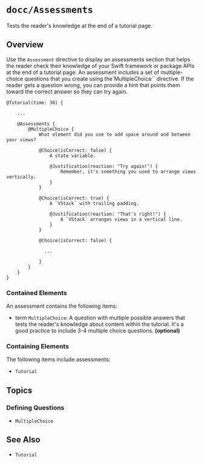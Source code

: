 # ``docc/Assessments``

Tests the reader's knowledge at the end of a tutorial page.

## Overview

Use the `Assessment` directive to display an assessments section that helps the reader check their knowledge of your Swift framework or package APIs at the end of a tutorial page. An assessment includes a set of multiple-choice questions that you create using the`MultipleChoice`` directive. If the reader gets a question wrong, you can provide a hint that points them toward the correct answer so they can try again.

```
@Tutorial(time: 30) {
    
    ...

    @Assessments {
        @MultipleChoice {
            What element did you use to add space around and between your views?

            @Choice(isCorrect: false) {
                A state variable.

                @Justification(reaction: "Try again!") {
                    Remember, it's something you used to arrange views vertically.
                }
            }

            @Choice(isCorrect: true) {
                A `VStack` with trailing padding.

                @Justification(reaction: "That's right!") {
                    A `VStack` arranges views in a vertical line.
                }
            }

            @Choice(isCorrect: false) {
              
              ...
              
            }
        }  
    }
}
```

### Contained Elements

An assessment contains the following items:

- term ``MultipleChoice``: A question with multiple possible answers that tests the reader's knowledge about content within the tutorial. It's a good practice to include 3-4 multiple choice questions. **(optional)**

### Containing Elements

The following items include assessments:

- ``Tutorial``

## Topics

### Defining Questions

- ``MultipleChoice``

## See Also

- ``Tutorial``

<!-- Copyright (c) 2021 Apple Inc and the Swift Project authors. All Rights Reserved. -->
